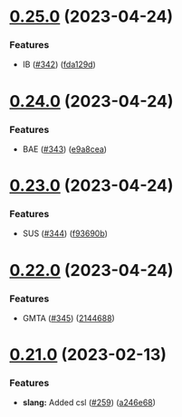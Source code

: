 # [0.25.0](https://github.com/Njong392/Abbreve/compare/v0.24.0...v0.25.0) (2023-04-24)


### Features

* IB ([#342](https://github.com/Njong392/Abbreve/issues/342)) ([fda129d](https://github.com/Njong392/Abbreve/commit/fda129dac740974e6b91befe4ead14066004a1ab))



# [0.24.0](https://github.com/Njong392/Abbreve/compare/v0.23.0...v0.24.0) (2023-04-24)


### Features

* BAE ([#343](https://github.com/Njong392/Abbreve/issues/343)) ([e9a8cea](https://github.com/Njong392/Abbreve/commit/e9a8cea485f7a2f4380bb259c439bf5b171bae0c))



# [0.23.0](https://github.com/Njong392/Abbreve/compare/v0.22.0...v0.23.0) (2023-04-24)


### Features

* SUS ([#344](https://github.com/Njong392/Abbreve/issues/344)) ([f93690b](https://github.com/Njong392/Abbreve/commit/f93690b8781e3d9aaa082eabdc2cc5c51aa8203b))



# [0.22.0](https://github.com/Njong392/Abbreve/compare/v0.21.0...v0.22.0) (2023-04-24)


### Features

* GMTA ([#345](https://github.com/Njong392/Abbreve/issues/345)) ([2144688](https://github.com/Njong392/Abbreve/commit/214468801ed22f1e6143de51f2f92e817ebfb80b))



# [0.21.0](https://github.com/Njong392/Abbreve/compare/v0.20.0...v0.21.0) (2023-02-13)


### Features

* **slang:** Added csl ([#259](https://github.com/Njong392/Abbreve/issues/259)) ([a246e68](https://github.com/Njong392/Abbreve/commit/a246e68b94f3c93fa141ed2fc9ba7ebd36bf2324))



